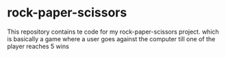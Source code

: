 # rock-paper-scissors
This repository contains te code for my rock-paper-scissors project.
which is basically a game where a user goes against the computer till one of the player reaches 5 wins